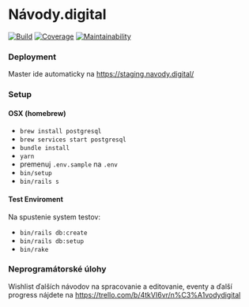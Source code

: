 # Návody.digital

[![Build](https://img.shields.io/circleci/build/github/slovensko-digital/navody.digital)](https://circleci.com/gh/slovensko-digital/navody.digital)
[![Coverage](https://img.shields.io/codeclimate/coverage/slovensko-digital/navody.digital)](https://codeclimate.com/github/slovensko-digital/navody.digital)
[![Maintainability](https://img.shields.io/codeclimate/maintainability/slovensko-digital/navody.digital)](https://codeclimate.com/github/slovensko-digital/navody.digital)

### Deployment

Master ide automaticky na https://staging.navody.digital/

### Setup

#### OSX (homebrew)
 - `brew install postgresql`
 - `brew services start postgresql`
 - `bundle install`
 - `yarn`
 - premenuj `.env.sample` na `.env`
 - `bin/setup`
 - `bin/rails s`

#### Test Enviroment

Na spustenie system testov:

 - `bin/rails db:create`
 - `bin/rails db:setup`
 - `bin/rake`

### Neprogramátorské úlohy

Wishlist ďalších návodov na spracovanie a editovanie, eventy a ďalší progress nájdete na https://trello.com/b/4tkVI6vr/n%C3%A1vodydigital

